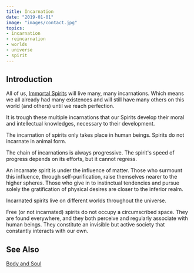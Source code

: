```yaml
---
title: Incarnation
date: "2019-01-01"
image: "images/contact.jpg"
topics:
- incarnation
- reincarnation
- worlds
- universe
- spirit
---
```


## Introduction
All of us, [Immortal Spirits](/about/immortal-spirit) will live many, many incarnations.
Which means we all already had many existences and will still have many others on this world (and others)
until we reach perfection.

It is trough these multiple incarnations that our Spirits develop their moral and intellectual
knowledges, necessary to their development.

The incarnation of spirits only takes place in human beings.  Spirits do not incarnate in animal form.  

The chain of incarnations is always progressive.  The spirit's speed of progress depends on its efforts, but it cannot regress.   

An incarnate spirit is under the influence of matter.  Those who surmount this influence, through self-purification, raise themselves nearer to the higher spheres.  Those who give in to instinctual tendencies and pursue solely the gratification of physical desires are closer to the inferior realm.  

Incarnated spirits live on different worlds throughout the universe.   

Free (or not incarnated) spirits do not occupy a circumscribed space.  They are found everywhere, and they both perceive and regularly associate with human beings.  They constitute an invisible but active society that constantly interacts with our own.  

## See Also
[Body and Soul](/about/body-soul)
